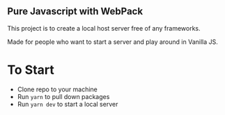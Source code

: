 ## Pure Javascript with WebPack

This project is to create a local host server free of any frameworks. 

Made for people who want to start a server and play around in Vanilla JS.


# To Start

- Clone repo to your machine
- Run `yarn` to pull down packages
- Run `yarn dev` to start a local server

